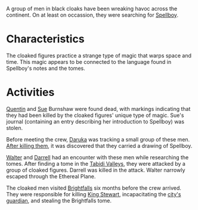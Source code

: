 <!-- TITLE: Cloaked Figures -->
<!-- SUBTITLE: A mysterious group hunting for Spell Boy -->

A group of men in black cloaks have been wreaking havoc across the continent. On at least on occassion, they were searching for [Spellboy](http://spellboyorig.in/spellboy).

# Characteristics
The cloaked figures practice a strange type of magic that warps space and time. This magic appears to be connected to the language found in Spellboy's notes and the tomes.
# Activities
[Quentin](http://spellboyorig.in/quentin-burnshaw) and [Sue](http://spellboyorig.in/sue-burnshaw) Burnshaw were found dead, with markings indicating that they had been killed by the cloaked figures' unique type of magic. Sue's journal (containing an entry describing her introduction to Spellboy) was stolen.

Before meeting the crew, [Daruka](http://spellboyorig.in/daruka) was tracking a small group of these men.  [After killing them](http://spellboyorig.in/session-4-the-magic-dealer), it was discovered that they carried a drawing of Spellboy.

[Walter](http://spellboyorig.in/walter) and [Darrell](http://spellboyorig.in/darrell-burnshaw) had an encounter with these men while researching the tomes. After finding a tome in the [Tabidi Valleys](http://spellboyorig.in/the-tabidi-valleys), they were attacked by a group of cloaked figures. Darrell was killed in the attack. Walter narrowly escaped through the Ethereal Plane.

The cloaked men visited [Brightfalls](http://spellboyorig.in/brightfalls) six months before the crew arrived. They were responsible for killing [King Stewart](http://spellboyorig.in/stewart), incapacitating the [city's guardian](http://spellboyorig.in/coatl), and stealing the  Brightfalls tome.